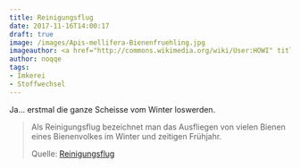```yaml
---
title: Reinigungsflug
date: 2017-11-16T14:00:17
draft: true
image: /images/Apis-mellifera-Bienenfruehling.jpg
imageauthor: <a href="http://commons.wikimedia.org/wiki/User:HOWI" title="User:HOWI">HOWI</a> - <sup>Horsch, Willy</sup>
author: noqqe
tags:
- Imkerei
- Stoffwechsel
---
```


Ja... erstmal die ganze Scheisse vom Winter loswerden.

> Als Reinigungsflug bezeichnet man das Ausfliegen von vielen Bienen eines
> Bienenvolkes im Winter und zeitigen Frühjahr.
>
> Quelle: [Reinigungsflug](https://de.wikipedia.org/wiki/Reinigungsflug)
